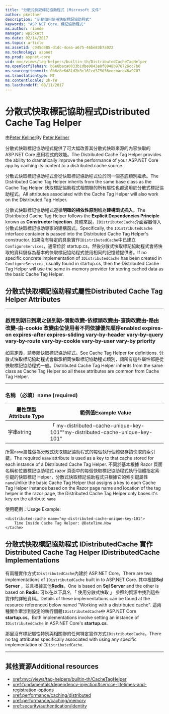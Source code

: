 ```yaml
---
title: "分散式快取標記協助程式 |Microsoft 文件"
author: pkellner
description: "示範如何使用快取標記協助程式"
keywords: "ASP.NET Core，標記協助程式"
ms.author: riande
manager: wpickett
ms.date: 02/14/2017
ms.topic: article
ms.assetid: c045d485-d1dc-4cea-a675-46be83b7a022
ms.technology: aspnet
ms.prod: aspnet-core
uid: mvc/views/tag-helpers/builtin-th/DistributedCacheTagHelper
ms.openlocfilehash: b6e0beca0833b1dbe0843e8f8848b976726cc7b0
ms.sourcegitcommit: 0b6c8e6d81d2b3c161cd375036eecbace46a9707
ms.translationtype: MT
ms.contentlocale: zh-TW
ms.lasthandoff: 08/11/2017
---
```

# <a name="distributed-cache-tag-helper"></a><span data-ttu-id="8ca7d-104">分散式快取標記協助程式</span><span class="sxs-lookup"><span data-stu-id="8ca7d-104">Distributed Cache Tag Helper</span></span>

<span data-ttu-id="8ca7d-105">由[Peter Kellner](http://peterkellner.net)</span><span class="sxs-lookup"><span data-stu-id="8ca7d-105">By [Peter Kellner](http://peterkellner.net)</span></span> 


<span data-ttu-id="8ca7d-106">分散式快取標記協助程式提供了可大幅改善其分散式快取來源的內容快取的 ASP.NET Core 應用程式的效能。</span><span class="sxs-lookup"><span data-stu-id="8ca7d-106">The Distributed Cache Tag Helper provides the ability to dramatically improve the performance of your ASP.NET Core app by caching its content to a distributed cache source.</span></span>

<span data-ttu-id="8ca7d-107">分散式快取標記協助程式會從快取標記協助程式位於同一個基底類別繼承。</span><span class="sxs-lookup"><span data-stu-id="8ca7d-107">The Distributed Cache Tag Helper inherits from the same base class as the Cache Tag Helper.</span></span>  <span data-ttu-id="8ca7d-108">快取標記協助程式相關聯的所有屬性也都適用於分散式標記協助程式。</span><span class="sxs-lookup"><span data-stu-id="8ca7d-108">All attributes associated with the Cache Tag Helper will also work on the Distributed Tag Helper.</span></span>


<span data-ttu-id="8ca7d-109">分散式快取標記協助程式遵循**明確的相依性原則**稱為**建構函式插入**。</span><span class="sxs-lookup"><span data-stu-id="8ca7d-109">The Distributed Cache Tag Helper follows the **Explicit Dependencies Principle** known as **Constructor Injection**.</span></span>  <span data-ttu-id="8ca7d-110">具體來說，`IDistributedCache`介面容器傳入分散式快取標記協助專家的建構函式。</span><span class="sxs-lookup"><span data-stu-id="8ca7d-110">Specifically, the `IDistributedCache` interface container is passed into the Distributed Cache Tag Helper's constructor.</span></span>  <span data-ttu-id="8ca7d-111">如果沒有特定的具象實作`IDistributedCache`中已建立`ConfigureServices`，通常位於 startup.cs，然後分散式快取標記協助程式會將快取的資料儲存為基本的快取標記協助程式使用相同的記憶體提供者。</span><span class="sxs-lookup"><span data-stu-id="8ca7d-111">If no specific concrete implementation of `IDistributedCache` has been created in `ConfigureServices`, usually found in startup.cs, then the Distributed Cache Tag Helper will use the same in-memory provider for storing cached data as the basic Cache Tag Helper.</span></span>

## <a name="distributed-cache-tag-helper-attributes"></a><span data-ttu-id="8ca7d-112">分散式快取標記協助程式屬性</span><span class="sxs-lookup"><span data-stu-id="8ca7d-112">Distributed Cache Tag Helper Attributes</span></span>

- - -

### <a name="enabled-expires-on-expires-after-expires-sliding-vary-by-header-vary-by-query-vary-by-route-vary-by-cookie-vary-by-user-vary-by-priority"></a><span data-ttu-id="8ca7d-113">啟用到期日到期之後到期-滑動改變-依標頭改變由-查詢改變由-路由改變-由-cookie 改變由位使用者不同依據優先順序</span><span class="sxs-lookup"><span data-stu-id="8ca7d-113">enabled expires-on expires-after expires-sliding vary-by-header vary-by-query vary-by-route vary-by-cookie vary-by-user vary-by priority</span></span>

<span data-ttu-id="8ca7d-114">如需定義，請參閱快取標記協助程式。</span><span class="sxs-lookup"><span data-stu-id="8ca7d-114">See Cache Tag Helper for definitions.</span></span> <span data-ttu-id="8ca7d-115">分散式快取標記協助程式會繼承相同快取標記協助程式類別，讓所有這些屬性都是從快取標記協助程式一般。</span><span class="sxs-lookup"><span data-stu-id="8ca7d-115">Distributed Cache Tag Helper inherits from the same class as Cache Tag Helper so all these attributes are common from Cache Tag Helper.</span></span>

- - -

### <a name="name-required"></a><span data-ttu-id="8ca7d-116">名稱 （必填）</span><span class="sxs-lookup"><span data-stu-id="8ca7d-116">name (required)</span></span>

| <span data-ttu-id="8ca7d-117">屬性類型</span><span class="sxs-lookup"><span data-stu-id="8ca7d-117">Attribute Type</span></span>    | <span data-ttu-id="8ca7d-118">範例值</span><span class="sxs-lookup"><span data-stu-id="8ca7d-118">Example Value</span></span>     |
|----------------   |----------------   |
| <span data-ttu-id="8ca7d-119">字串</span><span class="sxs-lookup"><span data-stu-id="8ca7d-119">string</span></span>    | <span data-ttu-id="8ca7d-120">「 my-distributed-cache-unique-key-101"</span><span class="sxs-lookup"><span data-stu-id="8ca7d-120">"my-distributed-cache-unique-key-101"</span></span>     |

<span data-ttu-id="8ca7d-121">所需`name`屬性做為分散式快取標記協助程式的每個執行個體儲存該快取的索引鍵。</span><span class="sxs-lookup"><span data-stu-id="8ca7d-121">The required `name` attribute is used as a key to that cache stored for each instance of a Distributed Cache Tag Helper.</span></span>  <span data-ttu-id="8ca7d-122">不同於基本根據 Razor 頁面名稱和位置標記協助程式 razor 頁面中的每個快取標記協助程式執行個體指定索引鍵的快取標記 Helper，分散式快取標記協助程式只根據它的索引鍵屬性`name`</span><span class="sxs-lookup"><span data-stu-id="8ca7d-122">Unlike the basic Cache Tag Helper that assigns a key to each Cache Tag Helper instance based on the Razor page name and location of the tag helper in the razor page, the Distributed Cache Tag Helper only bases it's key on the attribute `name`</span></span>

<span data-ttu-id="8ca7d-123">使用範例：</span><span class="sxs-lookup"><span data-stu-id="8ca7d-123">Usage Example:</span></span>

```cshtml
<distributed-cache name="my-distributed-cache-unique-key-101">
    Time Inside Cache Tag Helper: @DateTime.Now
</Cache>
```

## <a name="distributed-cache-tag-helper-idistributedcache-implementations"></a><span data-ttu-id="8ca7d-124">分散式快取標記協助程式 IDistributedCache 實作</span><span class="sxs-lookup"><span data-stu-id="8ca7d-124">Distributed Cache Tag Helper IDistributedCache Implementations</span></span>

<span data-ttu-id="8ca7d-125">有兩種實作方式`IDistributedCache`內建於 ASP.NET Core。</span><span class="sxs-lookup"><span data-stu-id="8ca7d-125">There are two implementations of `IDistributedCache` built in to ASP.NET Core.</span></span>  <span data-ttu-id="8ca7d-126">其中根據**Sql Server** ，並且根據其他**Redis**。</span><span class="sxs-lookup"><span data-stu-id="8ca7d-126">One is based on **Sql Server** and the other is based on **Redis**.</span></span> <span data-ttu-id="8ca7d-127">可以在以下具名 「 使用分散式快取 」 參照的資源中找到這些實作的詳細資料。</span><span class="sxs-lookup"><span data-stu-id="8ca7d-127">Details of these implementations can be found at the resource referenced below named "Working with a distributed cache".</span></span> <span data-ttu-id="8ca7d-128">這兩種實作牽涉到設定的執行個體`IDistributedCache`中 ASP.NET Core **startup.cs**。</span><span class="sxs-lookup"><span data-stu-id="8ca7d-128">Both implementations involve setting an instance of `IDistributedCache` in ASP.NET Core's **startup.cs**.</span></span>

<span data-ttu-id="8ca7d-129">那里沒有標記屬性特別與相關聯的任何特定實作方式`IDistributedCache`。</span><span class="sxs-lookup"><span data-stu-id="8ca7d-129">There no tag attributes specifically associated with using any specific implementation of `IDistributedCache`.</span></span>



- - -



## <a name="additional-resources"></a><span data-ttu-id="8ca7d-130">其他資源</span><span class="sxs-lookup"><span data-stu-id="8ca7d-130">Additional resources</span></span>

* <xref:mvc/views/tag-helpers/builtin-th/CacheTagHelper>
* <xref:fundamentals/dependency-injection#service-lifetimes-and-registration-options>
* <xref:performance/caching/distributed>
* <xref:performance/caching/memory>
* <xref:security/authentication/identity>